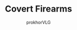 ---
title: "Covert Firearms"
excerpt: "It shouldn't be surprising that covert firearms are those used by spies and operatives - valuing concealability and deception above all else. These are the sorts of weapons that induce heart attacks and disassamble into neat misdirecting components, or are built to be disguised as inconspicious or miniature objects."
author: "prokhorVLG"

permalink: /codex/technology/gear/firearms/covert-firearms/
layout: blank_page

page_highlight: "#3a8841"

page_features: [
                {
                  type: 'codexHead', init: {
                    id: 'codexHead',

                    toc: [ 
                      { title: '-', url: '-' },
                    ],

                    title: "Covert Firearms",
                    flavor: "",
                    flavor_url: '',

                    description: "<p class='text-left'>Firearms in Unturned Stones can be largely categorized into three groups: <a href='#' class='infoTag common' data-info='standard-firearms' data-toggle='modal' data-target='#modalInfoTag'>standard</a>, <a href='#' class='infoTag common' data-info='covert-firearms' data-toggle='modal' data-target='#modalInfoTag'>covert</a>, and <a href='#' class='infoTag common' data-info='powered-firearms' data-toggle='modal' data-target='#modalInfoTag'>powered</a>.</p>

                    <p class='text-left'>It shouldn't be surprising that covert firearms are those used by spies and operatives - valuing concealability and deception above all else. These are the sorts of weapons that induce heart attacks and disassamble into neat misdirecting components, or are built to be disguised as inconspicious or miniature objects. These are also the sorts of weapons that enact the secret will of the pravo powers in the most direct way.</p>

                    <p class='text-left'>Since the black operations that involve covert weapons are often untraceable to any particular agitator, they tend not to follow ethical codes. They are known to cause the worst kinds of pain and torture, all in favor of disguising an action rather than dispatching a target in the most efficient manner.</p>",

                    image: "/assets/images/codex/technology/covert-firearms.png",
                    imageBlurb: "smol pews",
                    lower_clear: 'codexLowerClear', 
                  }
                },
                {
                  type: 'paddingBar', init: {
                    size: '60px',
                  }
                },
              ]
---